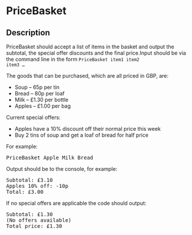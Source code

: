 PriceBasket
===========

Description
-----------

PriceBasket should accept a list of items in the basket and output the subtotal, the special offer discounts and the final price.Input should be via the command line in the form <code>PriceBasket item1 item2 item3 … </code>

The goods that can be purchased, which are all priced in GBP, are:

- Soup – 65p per tin
- Bread – 80p per loaf
- Milk – £1.30 per bottle
- Apples – £1.00 per bag

Current special offers:

- Apples have a 10% discount off their normal price this week
- Buy 2 tins of soup and get a loaf of bread for half price

For example:
<pre>
PriceBasket Apple Milk Bread
</pre>

Output should be to the console, for example:
<pre>
Subtotal: £3.10
Apples 10% off: -10p
Total: £3.00
</pre>
If no special offers are applicable the code should output:
<pre>
Subtotal: £1.30
(No offers available)
Total price: £1.30
</pre>